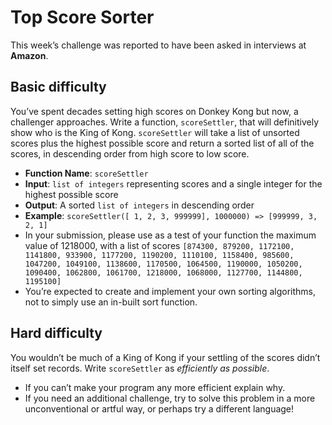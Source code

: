 # Top Score Sorter

This week’s challenge was reported to have been asked in interviews at **Amazon**.

## Basic difficulty

You’ve spent decades setting high scores on Donkey Kong but now, a challenger approaches. Write a function, `scoreSettler`, that will definitively show who is the King of Kong. `scoreSettler` will take a list of unsorted scores plus the highest possible score and return a sorted list of all of the scores, in descending order from high score to low score.

* **Function Name**: `scoreSettler`
* **Input**: `list of integers` representing scores and a single integer for the highest possible score
* **Output**: A sorted `list of integers` in descending order
* **Example**: `scoreSettler([ 1, 2, 3, 999999], 1000000) => [999999, 3, 2, 1]`
* In your submission, please use as a test of your function the maximum value of 1218000, with a list of scores `[874300, 879200, 1172100, 1141800, 933900, 1177200, 1190200, 1110100, 1158400, 985600, 1047200, 1049100, 1138600, 1170500, 1064500, 1190000, 1050200, 1090400, 1062800, 1061700, 1218000, 1068000, 1127700, 1144800, 1195100]`
* You’re expected to create and implement your own sorting algorithms, not to simply use an in-built sort function.


## Hard difficulty

You wouldn’t be much of a King of Kong if your settling of the scores didn’t itself set records. Write `scoreSettler` as *efficiently as possible*.

* If you can’t make your program any more efficient explain why.
* If you need an additional challenge, try to solve this problem in a more unconventional or artful way, or perhaps try a different language!
